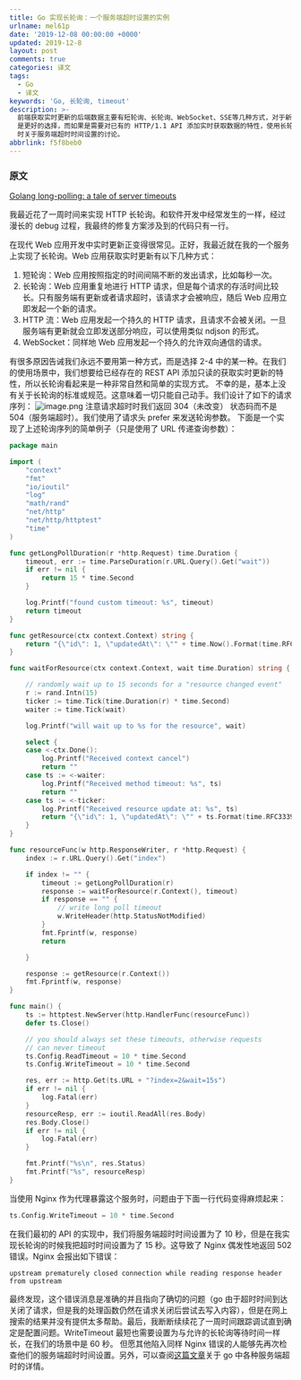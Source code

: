 ```yaml
---
title: Go 实现长轮询：一个服务端超时设置的实例
urlname: mel61p
date: '2019-12-08 00:00:00 +0000'
updated: 2019-12-8
layout: post
comments: true
categories: 译文
tags:
  - Go
  - 译文
keywords: 'Go, 长轮询, timeout'
description: >-
  前端获取实时更新的后端数据主要有短轮询、长轮询、WebSocket、SSE等几种方式，对于新开发的应用使用 WebSocket
  是更好的选择，而如果是需要对已有的 HTTP/1.1 API 添加实时获取数据的特性，使用长轮询则相对简单一些。本文即是作者在使用长轮询改造已有 API
  时关于服务端超时时间设置的讨论。
abbrlink: f5f8beb0
---
```


### 原文

[Golang long-polling: a tale of server timeouts](https://lucasroesler.com/2018/07/golang-long-polling-a-tale-of-server-timeouts/)

我最近花了一周时间来实现 HTTP 长轮询。和软件开发中经常发生的一样，经过漫长的 debug 过程，我最终的修复方案涉及到的代码只有一行。

在现代 Web 应用开发中实时更新正变得很常见。正好，我最近就在我的一个服务上实现了长轮询。Web 应用获取实时更新有以下几种方式：

1. 短轮询：Web 应用按照指定的时间间隔不断的发出请求，比如每秒一次。
2. 长轮询：Web 应用重复地进行 HTTP 请求，但是每个请求的存活时间比较长。只有服务端有更新或者请求超时，该请求才会被响应，随后 Web 应用立即发起一个新的请求。
3. HTTP 流：Web 应用发起一个持久的 HTTP 请求，且请求不会被关闭。一旦服务端有更新就会立即发送部分响应，可以使用类似 ndjson 的形式。
4. WebSocket：同样地 Web 应用发起一个持久的允许双向通信的请求。

有很多原因告诫我们永远不要用第一种方式，而是选择 2-4 中的某一种。在我们的使用场景中，我们想要给已经存在的 REST API 添加只读的获取实时更新的特性，所以长轮询看起来是一种非常自然和简单的实现方式。
不幸的是，基本上没有关于长轮询的标准或规范。这意味着一切只能自己动手。我们设计了如下的请求序列：
![image.png](https://cdn.nlark.com/yuque/0/2019/png/182657/1575783155078-b299a29e-2114-4667-ad30-947580207315.png#align=left&display=inline&height=526&margin=%5Bobject%20Object%5D&name=image.png&originHeight=526&originWidth=579&size=95727&status=done&style=none&width=579)
注意请求超时时我们返回 304（未改变） 状态码而不是 504（服务端超时）。我们使用了请求头 prefer 来发送轮询参数。
下面是一个实现了上述轮询序列的简单例子（只是使用了 URL 传递查询参数）：

```go
package main

import (
	"context"
	"fmt"
	"io/ioutil"
	"log"
	"math/rand"
	"net/http"
	"net/http/httptest"
	"time"
)

func getLongPollDuration(r *http.Request) time.Duration {
	timeout, err := time.ParseDuration(r.URL.Query().Get("wait"))
	if err != nil {
		return 15 * time.Second
	}

	log.Printf("found custom timeout: %s", timeout)
	return timeout
}

func getResource(ctx context.Context) string {
	return "{\"id\": 1, \"updatedAt\": \"" + time.Now().Format(time.RFC3339) + "\"}"
}

func waitForResource(ctx context.Context, wait time.Duration) string {

	// randomly wait up to 15 seconds for a "resource changed event"
	r := rand.Intn(15)
	ticker := time.Tick(time.Duration(r) * time.Second)
	waiter := time.Tick(wait)

	log.Printf("will wait up to %s for the resource", wait)

	select {
	case <-ctx.Done():
		log.Printf("Received context cancel")
		return ""
	case ts := <-waiter:
		log.Printf("Received method timeout: %s", ts)
		return ""
	case ts := <-ticker:
		log.Printf("Received resource update at: %s", ts)
		return "{\"id\": 1, \"updatedAt\": \"" + ts.Format(time.RFC3339) + "\"}"
	}
}

func resourceFunc(w http.ResponseWriter, r *http.Request) {
	index := r.URL.Query().Get("index")

	if index != "" {
		timeout := getLongPollDuration(r)
		response := waitForResource(r.Context(), timeout)
		if response == "" {
			// write long poll timeout
			w.WriteHeader(http.StatusNotModified)
		}
		fmt.Fprintf(w, response)
		return

	}

	response := getResource(r.Context())
	fmt.Fprintf(w, response)
}

func main() {
	ts := httptest.NewServer(http.HandlerFunc(resourceFunc))
	defer ts.Close()

	// you should always set these timeouts, otherwise requests
	// can never timeout
	ts.Config.ReadTimeout = 10 * time.Second
	ts.Config.WriteTimeout = 10 * time.Second

	res, err := http.Get(ts.URL + "?index=2&wait=15s")
	if err != nil {
		log.Fatal(err)
	}
	resourceResp, err := ioutil.ReadAll(res.Body)
	res.Body.Close()
	if err != nil {
		log.Fatal(err)
	}

	fmt.Printf("%s\n", res.Status)
	fmt.Printf("%s", resourceResp)
}
```

当使用 Nginx 作为代理暴露这个服务时，问题由于下面一行代码变得麻烦起来：

```go
ts.Config.WriteTimeout = 10 * time.Second
```

在我们最初的 API 的实现中，我们将服务端超时时间设置为了 10 秒，但是在我实现长轮询的时候我把超时时间设置为了 15 秒。这导致了 Nginx 偶发性地返回 502 错误。Nginx 会报出如下错误：

```
upstream prematurely closed connection while reading response header from upstream
```

最终发现，这个错误消息是准确的并且指向了确切的问题（go 由于超时时间到达关闭了请求，但是我的处理函数仍然在请求关闭后尝试去写入内容），但是在网上搜索的结果并没有提供太多帮助。最后，我断断续续花了一周时间跟踪调试直到确定是配置问题。WriteTimeout 最短也需要设置为与允许的长轮询等待时间一样长，在我们的场景中是 60 秒。
但愿其他陷入同样 Nginx 错误的人能够先再次检查他们的服务端超时时间设置。另外，可以查阅[这篇文章](https://blog.cloudflare.com/the-complete-guide-to-golang-net-http-timeouts/)关于 go 中各种服务端超时的详情。
